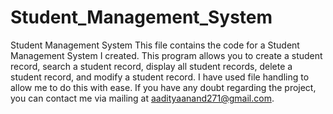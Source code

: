 # Student_Management_System
Student Management System
This file contains the code for a Student Management System I created. This program allows you to create a student record, search a student record, display all student records, delete a student record, and modify a student record. I have used file handling to allow me to do this with ease. If you have any doubt regarding the project, you can contact me via mailing at aadityaanand271@gmail.com. 
